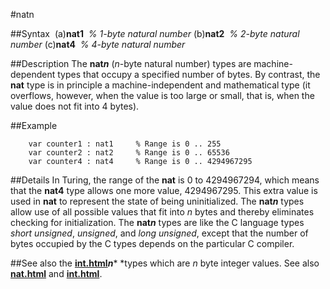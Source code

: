 
#natn

##Syntax
 (a)**nat1**  *% 1-byte natural number* (b)**nat2**  *% 2-byte natural number* (c)**nat4**  *% 4-byte natural number*

##Description
The **nat*n*** (*n*-byte natural number) types are machine-dependent  types that occupy a specified number of bytes. By contrast, the **nat** type is in principle a machine-independent and mathematical type (it overflows, however, when the value is too large or small, that is, when the value does not fit into 4 bytes).

##Example

        var counter1 : nat1     % Range is 0 .. 255
        var counter2 : nat2     % Range is 0 .. 65536
        var counter4 : nat4     % Range is 0 .. 4294967295
##Details
In Turing, the range of the **nat** is 0 to 4294967294, which means that the **nat4** type allows one more value, 4294967295. This extra value is used in **nat** to represent the state of being uninitialized. The **nat*n*** types allow use of all possible values that fit into *n* bytes and thereby eliminates checking for initialization.
The **nat*n*** types are like the C language types *short unsigned*, *unsigned*, and *long unsigned*, except that the number of bytes occupied by the C types depends on the particular C compiler.

##See also
the **[int.html](int)*n**** *types which are *n* byte integer values. See also **[nat.html](nat)** and **[int.html](int)**.
